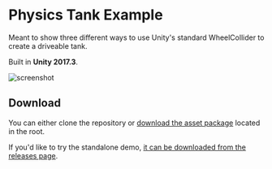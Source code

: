 # Physics Tank Example
Meant to show three different ways to use Unity's standard WheelCollider to create a driveable tank.

Built in **Unity 2017.3**.

![screenshot](Screenshots/tankrolling.png)

## Download

You can either clone the repository or [download the asset package](./PhysicsTankExample.unitypackage) located in the root.

If you'd like to try the standalone demo, [it can be downloaded from the releases page](https://github.com/brihernandez/SimpleWings/releases).